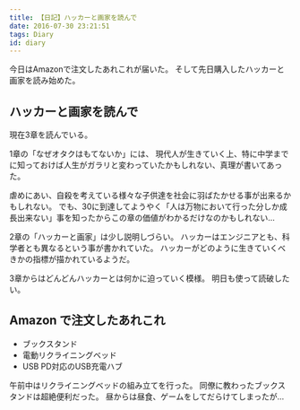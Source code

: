 ```yaml
---
title: 【日記】ハッカーと画家を読んで
date: 2016-07-30 23:21:51
tags: Diary
id: diary
---
```


今日はAmazonで注文したあれこれが届いた。
そして先日購入したハッカーと画家を読み始めた。

<!-- more -->

## ハッカーと画家を読んで

現在3章を読んでいる。

1章の「なぜオタクはもてないか」には、
現代人が生きていく上、特に中学までに知っておけば人生がガラリと変わっていたかもしれない、真理が書いてあった。

虐めにあい、自殺を考えている様々な子供達を社会に羽ばたかせる事が出来るかもしれない。
でも、30に到達してようやく「人は万物において行った分しか成長出来ない」事を知ったからこの章の価値がわかるだけなのかもしれない…

2章の「ハッカーと画家」は少し説明しづらい。
ハッカーはエンジニアとも、科学者とも異なるという事が書かれていた。
ハッカーがどのように生きていくべきかの指標が描かれているようだ。

3章からはどんどんハッカーとは何かに迫っていく模様。
明日も使って読破したい。

## Amazon で注文したあれこれ

- ブックスタンド
- 電動リクライニングベッド
- USB PD対応のUSB充電ハブ

午前中はリクライニングベッドの組み立てを行った。
同僚に教わったブックスタンドは超絶便利だった。
昼からは昼食、ゲームをしてだらけてしまったが…

